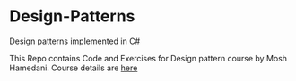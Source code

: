 # Design-Patterns
Design patterns implemented in C#

This Repo contains Code and Exercises for Design pattern course by Mosh Hamedani.
Course details are [here](https://codewithmosh.com/p/design-patterns)
